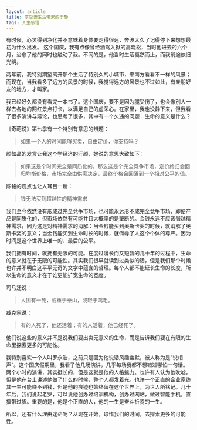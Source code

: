 ```yaml
---
layout: article
title: 享受慢生活带来的宁静
tags: 人生感悟
---
```

有时候，心灵得到净化并不意味着身体要走得很远，奔波太久了记得停下来想想最初为什么出发。<!--more-->
这个国庆，我有点像曾经酒驾入狱的高晓松，当时他进去的六个月，治愈了他的同时也触动了我。不同的是，他当时生活戛然而止，而我前途依旧光明。

两年前，我特别期望离开那个生活了特别久的小城市，来南方看看不一样的风景；而现在，当我看多了远方的风景的时候，我觉得远方的风景也不过如此，有亲朋好友的地方，才叫家。

我已经好久都没有看完一本书了。这个国庆，要不是因为腿受伤了，也会像别人一样去各地的网红景点打卡，以满足自己的虚荣心。在家里，我也没静下来，但我看了很多演讲与辩论，也思考了很多，其中有一个久违的问题：生命的意义是什么？

《奇葩说》第七季有一个特别有意思的辨题：
>如果一个人的时间能够买卖，自由定价，你支持吗？

颜如晶的发言让我这个学经济的汗颜，她说的意思大致如下：
>如果这是个时间完全是同质化的，那么这是个完全竞争市场，定价终归会回归均衡价格，市场完全由供需决定，最终价格会回落到一个相对公平的值。

陈铭的观点也让人耳目一新：

> 钱无法买到超越性的精神需求

我们至今依然没有形成过完全竞争市场，也可能永远形不成完全竞争市场，即便产品是同质化的，但市场依然有可能并且大概率的是垄断的。金钱永远不应该僭越精神需求，因为这是对精神需求的消解：当金钱能买到奥斯卡奖的时候，就消解了奥斯卡奖的意义；当金钱能买到生命时长的时候，就侮辱了人这个个体的尊严。因为时间是这个世界上唯一的、最后的公平。

我们拥有时间，就拥有无限的可能。在度过漫长而又短暂的几十年的过程中，生命的意义就在于无限的可能性。其实我们很早就读到过类似的话，但是我们那个时候也许并不明白这平平无奇的文字中蕴含的哲理。每个人都不能延长生命的长度，所以生命的意义才在于谁更能扩宽生命的宽度。

司马迁说：

> 人固有一死，或重于泰山，或轻于鸿毛。

臧克家说：

> 有的人死了，他还活着；有的人活着，他已经死了。

他们说这些的意义并不是说我们要出卖无意义的生命，而是告诉我们要在有限的生命里探索更多的可能性。

我特别喜欢一个人叫罗永浩，之前只是因为他说话风趣幽默，被人称为是“说相声”。这个国庆假期里，我看了他几场演讲，几乎每场我都不想错过哪怕一句话。两个小时的演讲，其实挺长的，但是这就是他的人格魅力。也许有人认为他吹嘘，但是他在台上讲述他做了什么的时候，整个人都发着光。也许一个正直的企业家终其一生可能赚不到钱，但是他的痕迹也始终留在这个世界上，为世人所铭记。几十年后，我们说起老罗，可以说他创办过培训机构，创办过网站，做过智能手机，直播带过货。重要的是，他是个正直的人，他的一生是奋斗折腾的一生。

所以，还有什么理由迷茫呢？从现在开始，珍惜我们的时间，去探索更多的可能性。

